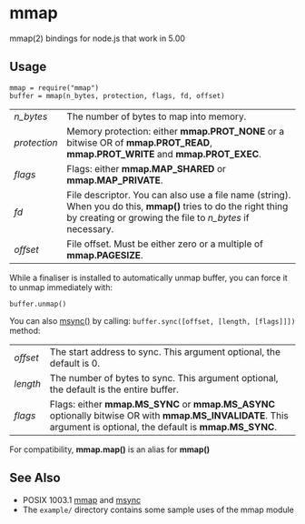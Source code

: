 # mmap

mmap(2) bindings for node.js that work in 5.00

## Usage

    mmap = require("mmap")
    buffer = mmap(n_bytes, protection, flags, fd, offset)

<table>
  <tr>
    <td><i>n_bytes</i></td>
    <td>The number of bytes to map into memory.</td>
  </tr>
  <tr>
    <td><i>protection</i></td>
    <td>Memory protection: either <b>mmap.PROT_NONE</b> or a bitwise OR of <b>mmap.PROT_READ</b>, <b>mmap.PROT_WRITE</b> and <b>mmap.PROT_EXEC</b>.</td>
  </tr>
  <tr>
    <td><i>flags</i></td>
    <td>Flags: either <b>mmap.MAP_SHARED</b> or <b>mmap.MAP_PRIVATE</b>.</td>
  </tr>
  <tr>
    <td><i>fd</i></td>
    <td>File descriptor. You can also use a file name (string). When you do this, <b>mmap()</b> tries to do the right thing by creating or growing the file to <i>n_bytes</i> if necessary.</td>
  </tr>
  <tr>
    <td><i>offset</i></td>
    <td>File offset. Must be either zero or a multiple of <b>mmap.PAGESIZE</b>.</td>
  </tr>
</table>

While a finaliser is installed to automatically unmap buffer, you can
force it to unmap immediately with:

    buffer.unmap()

You can also [msync()](http://pubs.opengroup.org/onlinepubs/9699919799/functions/msync.html) by calling: `buffer.sync([offset, [length, [flags]]])` method:

<table>
  <tr>
    <td><i>offset</i></td>
    <td>The start address to sync. This argument optional, the default is 0.</td>
  </tr>
  <tr>
    <td><i>length</i></td>
    <td>The number of bytes to sync. This argument optional, the default is the entire buffer.</td>
  </tr>
  <tr>
    <td><i>flags</i></td>
    <td>Flags: either <b>mmap.MS_SYNC</b> or <b>mmap.MS_ASYNC</b> optionally bitwise OR with <b>mmap.MS_INVALIDATE</b>. This argument is optional, the default is <b>mmap.MS_SYNC</b>.</td>
  </tr>
</table>

For compatibility, <b>mmap.map()</b> is an alias for <b>mmap()</b>

## See Also

* POSIX 1003.1 [mmap](http://pubs.opengroup.org/onlinepubs/9699919799/functions/mmap.html) and [msync](http://pubs.opengroup.org/onlinepubs/9699919799/functions/msync.html)
* The `example/` directory contains some sample uses of the mmap module
